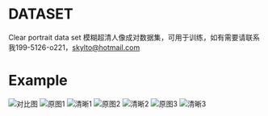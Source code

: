 # DATASET
Clear portrait data set
模糊超清人像成对数据集，可用于训练，如有需要请联系我199-5126-o221，skylto@hotmail.com
# Example
![对比图](./example.jpg)
![原图1](./1.jpg)
![清晰1](./11.jpg)
![原图2](./2.jpg)
![清晰2](./22.jpg)
![原图3](./3.jpg)
![清晰3](./33.jpg)
